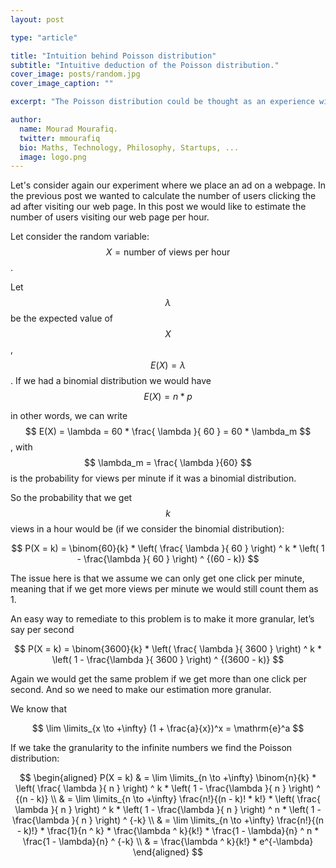 ```yaml
---
layout: post

type: "article"

title: "Intuition behind Poisson distribution"
subtitle: "Intuitive deduction of the Poisson distribution."
cover_image: posts/random.jpg
cover_image_caption: ""

excerpt: "The Poisson distribution could be thought as an experience with an outcome whose distribution sounds binomial, if you think of each second as a Bernoulli trial."

author:
  name: Mourad Mourafiq.
  twitter: mmourafiq
  bio: Maths, Technology, Philosophy, Startups, ...
  image: logo.png
---
```

Let's consider again our experiment where we place an ad on a webpage. In the previous post we wanted to calculate the number of users clicking the ad after visiting our web page. In this post we would like to estimate the number of users visiting our web page per hour.

Let consider the random variable: $$ X = \text{number of views per hour} $$.

Let $$ \lambda $$ be the expected value of $$ X $$, $$ E(X) = \lambda $$. If we had a binomial distribution we would have $$ E(X) = n * p $$

in other words, we can write $$ E(X) = \lambda = 60 * \frac{ \lambda }{ 60 } = 60 * \lambda_m $$, with $$ \lambda_m = \frac{ \lambda }{60} $$ is the probability for views per minute if it was a binomial distribution.

So the probability that we get $$ k $$ views in a hour would be (if we consider the binomial distribution):

$$ P(X = k) = \binom{60}{k} * \left( \frac{ \lambda }{ 60 } \right) ^ k * \left( 1 - \frac{\lambda }{ 60 } \right) ^ {(60 - k)} $$

The issue here is that we assume we can only get one click per minute, meaning that if we get more views per minute we would still count them as 1.

An easy way to remediate to this problem is to make it more granular, let’s say per second

$$ P(X = k) = \binom{3600}{k} * \left( \frac{ \lambda }{ 3600 } \right) ^ k *  \left( 1 - \frac{\lambda }{ 3600 } \right) ^ {(3600 - k)} $$

Again we would get the same problem if we get more than one click per second. And so we need to make our estimation more granular.

We know that

$$ \lim \limits_{x \to +\infty} (1 + \frac{a}{x})^x = \mathrm{e}^a $$

If we take the granularity to the infinite numbers we find the Poisson distribution:

$$ \begin{aligned}
P(X = k) & = \lim \limits_{n \to +\infty} \binom{n}{k} * \left( \frac{ \lambda }{ n } \right) ^ k * \left( 1 - \frac{\lambda }{ n } \right) ^ {(n - k)} \\
 & = \lim \limits_{n \to +\infty} \frac{n!}{(n - k)! * k!} * \left( \frac{ \lambda }{ n } \right) ^ k *  \left( 1 - \frac{\lambda }{ n } \right) ^ n * \left( 1 - \frac{\lambda }{ n } \right) ^ {-k} \\
 & = \lim \limits_{n \to +\infty} \frac{n!}{(n - k)!} * \frac{1}{n ^ k} * \frac{\lambda ^ k}{k!} *  \frac{1 - \lambda}{n} ^ n * \frac{1 - \lambda}{n} ^ {-k} \\
 & = \frac{\lambda ^ k}{k!} * e^{-\lambda}
 \end{aligned} $$
